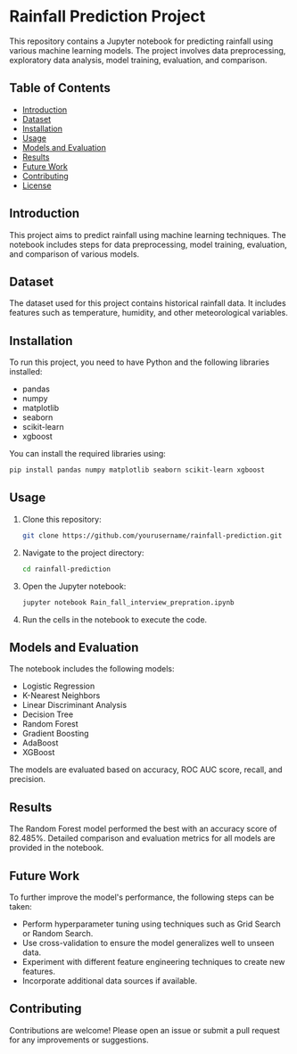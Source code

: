 
# Rainfall Prediction Project

This repository contains a Jupyter notebook for predicting rainfall using various machine learning models. The project involves data preprocessing, exploratory data analysis, model training, evaluation, and comparison.

## Table of Contents
- [Introduction](#introduction)
- [Dataset](#dataset)
- [Installation](#installation)
- [Usage](#usage)
- [Models and Evaluation](#models-and-evaluation)
- [Results](#results)
- [Future Work](#future-work)
- [Contributing](#contributing)
- [License](#license)

## Introduction
This project aims to predict rainfall using machine learning techniques. The notebook includes steps for data preprocessing, model training, evaluation, and comparison of various models.

## Dataset
The dataset used for this project contains historical rainfall data. It includes features such as temperature, humidity, and other meteorological variables.

## Installation
To run this project, you need to have Python and the following libraries installed:
- pandas
- numpy
- matplotlib
- seaborn
- scikit-learn
- xgboost

You can install the required libraries using:
```bash
pip install pandas numpy matplotlib seaborn scikit-learn xgboost
```

## Usage
1. Clone this repository:
    ```bash
    git clone https://github.com/yourusername/rainfall-prediction.git
    ```
2. Navigate to the project directory:
    ```bash
    cd rainfall-prediction
    ```
3. Open the Jupyter notebook:
    ```bash
    jupyter notebook Rain_fall_interview_prepration.ipynb
    ```
4. Run the cells in the notebook to execute the code.

## Models and Evaluation
The notebook includes the following models:
- Logistic Regression
- K-Nearest Neighbors
- Linear Discriminant Analysis
- Decision Tree
- Random Forest
- Gradient Boosting
- AdaBoost
- XGBoost

The models are evaluated based on accuracy, ROC AUC score, recall, and precision.

## Results
The Random Forest model performed the best with an accuracy score of 82.485%. Detailed comparison and evaluation metrics for all models are provided in the notebook.

## Future Work
To further improve the model's performance, the following steps can be taken:
- Perform hyperparameter tuning using techniques such as Grid Search or Random Search.
- Use cross-validation to ensure the model generalizes well to unseen data.
- Experiment with different feature engineering techniques to create new features.
- Incorporate additional data sources if available.

## Contributing
Contributions are welcome! Please open an issue or submit a pull request for any improvements or suggestions.
